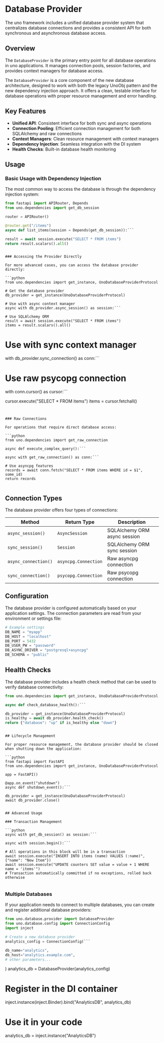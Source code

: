 # Database Provider

The uno framework includes a unified database provider system that centralizes database connections and provides a consistent API for both synchronous and asynchronous database access.

## Overview

The `DatabaseProvider` is the primary entry point for all database operations in uno applications. It manages connection pools, session factories, and provides context managers for database access.

The `DatabaseProvider` is a core component of the new database architecture, designed to work with both the legacy UnoObj pattern and the new dependency injection approach. It offers a clean, testable interface for database operations with proper resource management and error handling.

## Key Features

- **Unified API**: Consistent interface for both sync and async operations
- **Connection Pooling**: Efficient connection management for both SQLAlchemy and raw connections
- **Context Managers**: Clean resource management with context managers
- **Dependency Injection**: Seamless integration with the DI system
- **Health Checks**: Built-in database health monitoring

## Usage

### Basic Usage with Dependency Injection

The most common way to access the database is through the dependency injection system:

```python
from fastapi import APIRouter, Depends
from uno.dependencies import get_db_session

router = APIRouter()

@router.get("/items")
async def list_items(session = Depends(get_db_session)):```

result = await session.execute("SELECT * FROM items")
return result.scalars().all()
```
```

### Accessing the Provider Directly

For more advanced cases, you can access the database provider directly:

```python
from uno.dependencies import get_instance, UnoDatabaseProviderProtocol

# Get the database provider
db_provider = get_instance(UnoDatabaseProviderProtocol)

# Use with async context manager
async with db_provider.async_session() as session:```

# Use SQLAlchemy ORM
result = await session.execute("SELECT * FROM items")
items = result.scalars().all()
```
    
# Use with sync context manager
with db_provider.sync_connection() as conn:```

# Use raw psycopg connection
with conn.cursor() as cursor:```

cursor.execute("SELECT * FROM items")
items = cursor.fetchall()
```
```
```

### Raw Connections

For operations that require direct database access:

```python
from uno.dependencies import get_raw_connection

async def execute_complex_query():```

async with get_raw_connection() as conn:```

# Use asyncpg features
records = await conn.fetch("SELECT * FROM items WHERE id = $1", some_id)
return records
```
```
```

## Connection Types

The database provider offers four types of connections:

| Method | Return Type | Description |
|--------|-------------|-------------|
| `async_session()` | `AsyncSession` | SQLAlchemy ORM async session |
| `sync_session()` | `Session` | SQLAlchemy ORM sync session |
| `async_connection()` | `asyncpg.Connection` | Raw asyncpg connection |
| `sync_connection()` | `psycopg.Connection` | Raw psycopg connection |

## Configuration

The database provider is configured automatically based on your application settings. The connection parameters are read from your environment or settings file:

```python
# Example settings
DB_NAME = "myapp"
DB_HOST = "localhost"
DB_PORT = 5432
DB_USER_PW = "password"
DB_ASYNC_DRIVER = "postgresql+asyncpg"
DB_SCHEMA = "public"
```

## Health Checks

The database provider includes a health check method that can be used to verify database connectivity:

```python
from uno.dependencies import get_instance, UnoDatabaseProviderProtocol

async def check_database_health():```

db_provider = get_instance(UnoDatabaseProviderProtocol)
is_healthy = await db_provider.health_check()
return {"database": "up" if is_healthy else "down"}
```
```

## Lifecycle Management

For proper resource management, the database provider should be closed when shutting down the application:

```python
from fastapi import FastAPI
from uno.dependencies import get_instance, UnoDatabaseProviderProtocol

app = FastAPI()

@app.on_event("shutdown")
async def shutdown_event():```

db_provider = get_instance(UnoDatabaseProviderProtocol)
await db_provider.close()
```
```

## Advanced Usage

### Transaction Management

```python
async with get_db_session() as session:```

async with session.begin():```

# All operations in this block will be in a transaction
await session.execute("INSERT INTO items (name) VALUES (:name)", {"name": "New Item"})
await session.execute("UPDATE counters SET value = value + 1 WHERE name = 'items'")
# Transaction automatically committed if no exceptions, rolled back otherwise
```
```
```

### Multiple Databases

If your application needs to connect to multiple databases, you can create and register additional database providers:

```python
from uno.database.provider import DatabaseProvider
from uno.database.config import ConnectionConfig
import inject

# Create a new database provider
analytics_config = ConnectionConfig(```

db_name="analytics",
db_host="analytics.example.com",
# other parameters...
```
)
analytics_db = DatabaseProvider(analytics_config)

# Register in the DI container
inject.instance(inject.Binder).bind("AnalyticsDB", analytics_db)

# Use it in your code
analytics_db = inject.instance("AnalyticsDB")
```